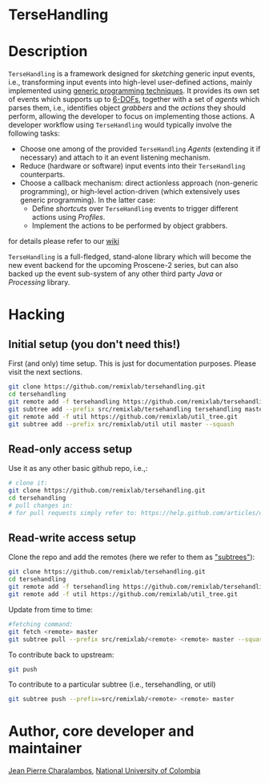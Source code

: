 TerseHandling
=============

# Description

`TerseHandling` is a framework designed for _sketching_ generic input events, i.e., transforming input events into high-level user-defined actions,
mainly implemented using [generic programming techniques](http://en.wikipedia.org/wiki/Generics_in_Java).
It provides its own set of events which supports up to [6-DOFs]( http://en.wikipedia.org/wiki/Degrees_of_freedom_(mechanics) ),
together with a set of *agents* which parses them, i.e., identifies object *grabbers* and the *actions* they should perform,
allowing the developer to focus on implementing those actions. A developer workflow using `TerseHandling` would typically involve the following tasks:

  * Choose one among of the provided `TerseHandling` *Agents* (extending it if necessary) and attach to it an event listening mechanism.
  * Reduce (hardware or software) input events into their `TerseHandling` counterparts.
  * Choose a callback mechanism: direct actionless approach (non-generic programming), or high-level action-driven (which extensively uses generic programming). In the latter case:
    * Define *shortcuts* over `TerseHandling` events to trigger different actions using *Profiles*.
    * Implement the actions to be performed by object grabbers.
    
for details please refer to our [wiki](https://github.com/remixlab/tersehandling/wiki)

`TerseHandling` is a full-fledged, stand-alone library which will become the new event backend for the upcoming Proscene-2 series,
but can also backed up the event sub-system of any other third party *Java* or *Processing* library.

# Hacking

## Initial setup (you don't need this!)

First (and only) time setup. This is just for documentation purposes. Please visit the next sections.

```sh
git clone https://github.com/remixlab/tersehandling.git
cd tersehandling
git remote add -f tersehandling https://github.com/remixlab/tersehandling_tree.git
git subtree add --prefix src/remixlab/tersehandling tersehandling master --squash
git remote add -f util https://github.com/remixlab/util_tree.git
git subtree add --prefix src/remixlab/util util master --squash
```

## Read-only access setup

Use it as any other basic github repo, i.e.,:

```sh
# clone it:
git clone https://github.com/remixlab/tersehandling.git
cd tersehandling
# pull changes in:
# for pull requests simply refer to: https://help.github.com/articles/using-pull-requests
```

## Read-write access setup

Clone the repo and add the remotes (here we refer to them as ["subtrees"](http://blogs.atlassian.com/2013/05/alternatives-to-git-submodule-git-subtree/)):

```sh
git clone https://github.com/remixlab/tersehandling.git
cd tersehandling
git remote add -f tersehandling https://github.com/remixlab/tersehandling_tree.git
git remote add -f util https://github.com/remixlab/util_tree.git
```

Update from time to time:

```sh
#fetching command:
git fetch <remote> master
git subtree pull --prefix src/remixlab/<remote> <remote> master --squash
```

To contribute back to upstream:

```sh
git push
```

To contribute to a particular subtree (i.e., tersehandling, or util)

```sh
git subtree push --prefix=src/remixlab/<remote> <remote> master
```

# Author, core developer and maintainer

[Jean Pierre Charalambos](http://disi.unal.edu.co/profesores/pierre/), [National University of Colombia](http://www.unal.edu.co)
